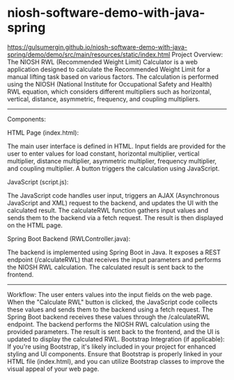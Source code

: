 # niosh-software-demo-with-java-spring
https://gulsumergin.github.io/niosh-software-demo-with-java-spring/demo/demo/src/main/resources/static/index.html
Project Overview:
The NIOSH RWL (Recommended Weight Limit) Calculator is a web application designed to calculate the Recommended Weight Limit for a manual lifting task based on various factors. The calculation is performed using the NIOSH (National Institute for Occupational Safety and Health) RWL equation, which considers different multipliers such as horizontal, vertical, distance, asymmetric, frequency, and coupling multipliers.

-----------------------------------------------------
Components:

HTML Page (index.html):

The main user interface is defined in HTML.
Input fields are provided for the user to enter values for load constant, horizontal multiplier, vertical multiplier, distance multiplier, asymmetric multiplier, frequency multiplier, and coupling multiplier.
A button triggers the calculation using JavaScript.

JavaScript (script.js):

The JavaScript code handles user input, triggers an AJAX (Asynchronous JavaScript and XML) request to the backend, and updates the UI with the calculated result.
The calculateRWL function gathers input values and sends them to the backend via a fetch request.
The result is then displayed on the HTML page.

Spring Boot Backend (RWLController.java):

The backend is implemented using Spring Boot in Java.
It exposes a REST endpoint (/calculateRWL) that receives the input parameters and performs the NIOSH RWL calculation.
The calculated result is sent back to the frontend.

-----------------------------------------------------
Workflow:
The user enters values into the input fields on the web page.
When the "Calculate RWL" button is clicked, the JavaScript code collects these values and sends them to the backend using a fetch request.
The Spring Boot backend receives these values through the /calculateRWL endpoint.
The backend performs the NIOSH RWL calculation using the provided parameters.
The result is sent back to the frontend, and the UI is updated to display the calculated RWL.
Bootstrap Integration (if applicable):
If you're using Bootstrap, it's likely included in your project for enhanced styling and UI components. Ensure that Bootstrap is properly linked in your HTML file (index.html), and you can utilize Bootstrap classes to improve the visual appeal of your web page.




